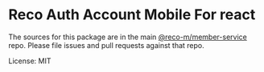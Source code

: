 Reco Auth Account Mobile For react
=======

The sources for this package are in the main [@reco-m/member-service](http://192.168.1.247/summary/framework%2FRECO8.Mobile.git) repo. Please file issues and pull requests against that repo.

License: MIT
